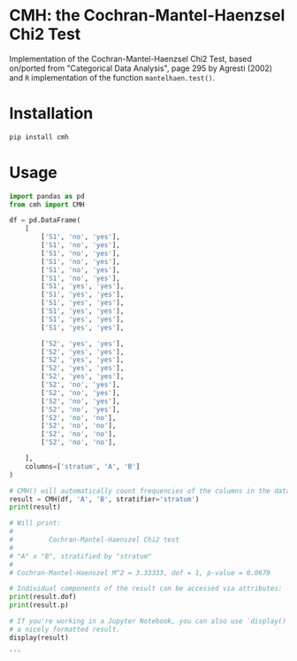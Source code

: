 # CMH: the Cochran-Mantel-Haenzsel Chi2 Test
Implementation of the Cochran-Mantel-Haenzsel Chi2 Test, based on/ported from
"Categorical Data Analysis", page 295 by Agresti (2002) and `R` implementation
of the function `mantelhaen.test()`.

# Installation
```bash
pip install cmh
```

# Usage
````python
import pandas as pd
from cmh import CMH

df = pd.DataFrame(
    [
        ['S1', 'no', 'yes'],
        ['S1', 'no', 'yes'],
        ['S1', 'no', 'yes'],
        ['S1', 'no', 'yes'],
        ['S1', 'no', 'yes'],
        ['S1', 'no', 'yes'],
        ['S1', 'yes', 'yes'],
        ['S1', 'yes', 'yes'],
        ['S1', 'yes', 'yes'],
        ['S1', 'yes', 'yes'],
        ['S1', 'yes', 'yes'],
        ['S1', 'yes', 'yes'],

        ['S2', 'yes', 'yes'],
        ['S2', 'yes', 'yes'],
        ['S2', 'yes', 'yes'],
        ['S2', 'yes', 'yes'],
        ['S2', 'yes', 'yes'],
        ['S2', 'no', 'yes'],
        ['S2', 'no', 'yes'],
        ['S2', 'no', 'yes'],
        ['S2', 'no', 'yes'],
        ['S2', 'no', 'no'],
        ['S2', 'no', 'no'],
        ['S2', 'no', 'no'],
        ['S2', 'no', 'no'],

    ],
    columns=['stratum', 'A', 'B']
)

# CMH() will automatically count frequencies of the columns in the dataframe.
result = CMH(df, 'A', 'B', stratifier='stratum')
print(result)

# Will print:
#
#         Cochran-Mantel-Haenszel Chi2 test
#
# "A" x "B", stratified by "stratum"
#
# Cochran-Mantel-Haenszel M^2 = 3.33333, dof = 1, p-value = 0.0679

# Individual components of the result can be accessed via attributes:
print(result.dof)
print(result.p)

# If you're working in a Jupyter Notebook, you can also use `display()` for
# a nicely formatted result.
display(result)

```
